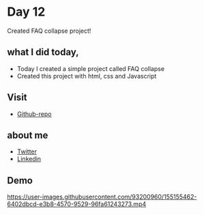 # Day 12

Created FAQ collapse project!


## what I did today,

 - Today I created a simple project called FAQ collapse
 - Created this project with html, css and Javascript


## Visit

 - [Github-repo](https://github.com/KaranChandekar/50projects50days/tree/master/faq-collapse)

 
## about me

 - [Twitter](https://twitter.com/karanchandekar1)
 - [Linkedin](https://www.linkedin.com/in/karan-chandekar-a87263219/)


## Demo


https://user-images.githubusercontent.com/93200960/155155462-6402dbcd-e3b8-4570-9529-96fa61243273.mp4

